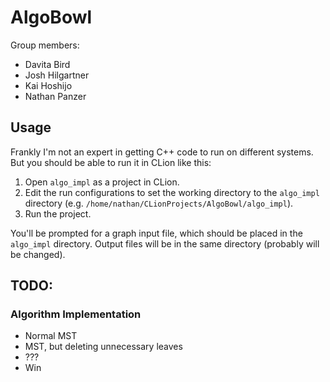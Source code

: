 # AlgoBowl

Group members:
- Davita Bird
- Josh Hilgartner
- Kai Hoshijo
- Nathan Panzer

## Usage

Frankly I'm not an expert in getting C++ code to run on different systems. But you should be able to run it in CLion like this:

1. Open `algo_impl` as a project in CLion.
2. Edit the run configurations to set the working directory to the `algo_impl` directory (e.g. `/home/nathan/CLionProjects/AlgoBowl/algo_impl`).
3. Run the project.

You'll be prompted for a graph input file, which should be placed in the `algo_impl` directory. Output files will be in the same directory (probably will be changed).

## TODO:

### Algorithm Implementation

- Normal MST
- MST, but deleting unnecessary leaves
- ???
- Win
